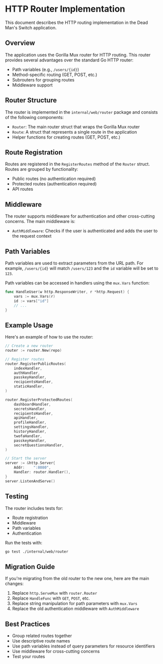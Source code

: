 # HTTP Router Implementation

This document describes the HTTP routing implementation in the Dead Man's Switch application.

## Overview

The application uses the Gorilla Mux router for HTTP routing. This router provides several advantages over the standard Go HTTP router:

- Path variables (e.g., `/users/{id}`)
- Method-specific routing (GET, POST, etc.)
- Subrouters for grouping routes
- Middleware support

## Router Structure

The router is implemented in the `internal/web/router` package and consists of the following components:

- `Router`: The main router struct that wraps the Gorilla Mux router
- `Route`: A struct that represents a single route in the application
- Helper functions for creating routes (GET, POST, etc.)

## Route Registration

Routes are registered in the `RegisterRoutes` method of the `Router` struct. Routes are grouped by functionality:

- Public routes (no authentication required)
- Protected routes (authentication required)
- API routes

## Middleware

The router supports middleware for authentication and other cross-cutting concerns. The main middleware is:

- `AuthMiddleware`: Checks if the user is authenticated and adds the user to the request context

## Path Variables

Path variables are used to extract parameters from the URL path. For example, `/users/{id}` will match `/users/123` and the `id` variable will be set to `123`.

Path variables can be accessed in handlers using the `mux.Vars` function:

```go
func HandleUser(w http.ResponseWriter, r *http.Request) {
    vars := mux.Vars(r)
    id := vars["id"]
    // ...
}
```

## Example Usage

Here's an example of how to use the router:

```go
// Create a new router
router := router.New(repo)

// Register routes
router.RegisterPublicRoutes(
    indexHandler,
    authHandler,
    passkeyHandler,
    recipientsHandler,
    staticHandler,
)

router.RegisterProtectedRoutes(
    dashboardHandler,
    secretsHandler,
    recipientsHandler,
    apiHandler,
    profileHandler,
    settingsHandler,
    historyHandler,
    twofaHandler,
    passkeyHandler,
    secretQuestionsHandler,
)

// Start the server
server := &http.Server{
    Addr:    ":8080",
    Handler: router.Handler(),
}
server.ListenAndServe()
```

## Testing

The router includes tests for:

- Route registration
- Middleware
- Path variables
- Authentication

Run the tests with:

```bash
go test ./internal/web/router
```

## Migration Guide

If you're migrating from the old router to the new one, here are the main changes:

1. Replace `http.ServeMux` with `router.Router`
2. Replace `HandleFunc` with `GET`, `POST`, etc.
3. Replace string manipulation for path parameters with `mux.Vars`
4. Replace the old authentication middleware with `AuthMiddleware`

## Best Practices

- Group related routes together
- Use descriptive route names
- Use path variables instead of query parameters for resource identifiers
- Use middleware for cross-cutting concerns
- Test your routes
